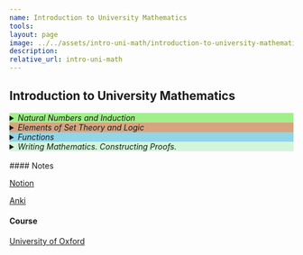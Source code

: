 ```yaml
---
name: Introduction to University Mathematics 
tools:
layout: page
image: ../../assets/intro-uni-math/introduction-to-university-mathematics-poppins.svg
description:
relative_url: intro-uni-math
---
```


## Introduction to University Mathematics
<details closed style='background-color:#A1EF8B'><summary markdown="span" ><em>Natural Numbers and Induction</em></summary>
<details closed ><summary markdown="span" style='background-color:#c2c5bb' class="notriangle"><a href="{{ site.baseurl }}{% link _math/natural-numbers.md %}"><em>Natural Numbers</em></a></summary></details>
<details closed><summary markdown="span" style='background-color:#e4e3d3' class="notriangle"><a href="{{ site.baseurl }}{% link _math/induction.md %}"><em>Induction</em></a></summary></details>
<details closed><summary markdown="span" style='background-color:#e8db7d' class="notriangle"><a href="../../assets/intro-uni-math/clean-report-binomial-theorem.pdf"><em>Binomial Theorem</em></a></summary></details>
</details>
<details closed style='background-color:#D8A47F'><summary markdown="span" ><em>Elements of Set Theory and Logic</em></summary></details>
<details closed style='background-color:#92D5E6'><summary markdown="span" ><em>Functions</em></summary></details>
<details closed style='background-color:#D3F6DB'><summary markdown="span" ><em>Writing Mathematics. Constructing Proofs.</em></summary></details>
<br>
#### Notes

[Notion](https://www.notion.so/skewpt/Introduction-to-University-Mathematics-65d08f2010bb44e0ad6ee8b5eb34b853)

[Anki](../../assets/intro-uni-math/questions-natural-numbers.csv)

#### Course 

[University of Oxford](https://courses.maths.ox.ac.uk/node/43812)
